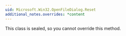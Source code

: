 ```yaml
---
uid: Microsoft.Win32.OpenFileDialog.Reset
additional_notes.overrides: *content
---
```


<p>This class is sealed, so you cannot override this method.</p>



